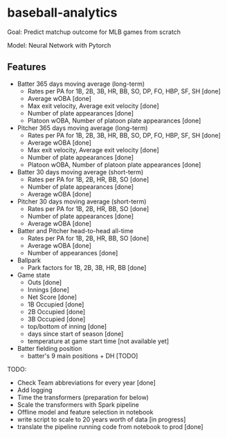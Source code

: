 # baseball-analytics

Goal: Predict matchup outcome for MLB games from scratch

Model: Neural Network with Pytorch

## Features
- Batter 365 days moving average (long-term)
  - Rates per PA for 1B, 2B, 3B, HR, BB, SO, DP, FO, HBP, SF, SH [done]
  - Average wOBA [done]
  - Max exit velocity, Average exit velocity [done]
  - Number of plate appearances [done]
  - Platoon wOBA, Number of platoon plate appearances [done]
- Pitcher 365 days moving average (long-term)
  - Rates per PA for 1B, 2B, 3B, HR, BB, SO, DP, FO, HBP, SF, SH [done]
  - Average wOBA [done]
  - Max exit velocity, Average exit velocity [done]
  - Number of plate appearances [done]
  - Platoon wOBA, Number of platoon plate appearances [done]
- Batter 30 days moving average (short-term)
  - Rates per PA for 1B, 2B, HR, BB, SO [done]
  - Number of plate appearances [done]
  - Average wOBA [done]
- Pitcher 30 days moving average (short-term)
  - Rates per PA for 1B, 2B, HR, BB, SO [done]
  - Number of plate appearances [done]
  - Average wOBA [done]
- Batter and Pitcher head-to-head all-time
  - Rates per PA for 1B, 2B, HR, BB, SO [done]
  - Average wOBA [done]
  - Number of appearances [done]
- Ballpark
  - Park factors for 1B, 2B, 3B, HR, BB [done]
- Game state
  - Outs [done]
  - Innings [done]
  - Net Score [done]
  - 1B Occupied [done]
  - 2B Occupied [done]
  - 3B Occupied [done]
  - top/bottom of inning [done]
  - days since start of season [done]
  - temperature at game start time [not available yet]
- Batter fielding position
  - batter's 9 main positions + DH [TODO]


TODO:
- Check Team abbreviations for every year [done]
- Add logging
- Time the transformers (preparation for below)
- Scale the transformers with Spark pipeline
- Offline model and feature selection in notebook
- write script to scale to 20 years worth of data [in progress]
- translate the pipeline running code from notebook to prod [done]
